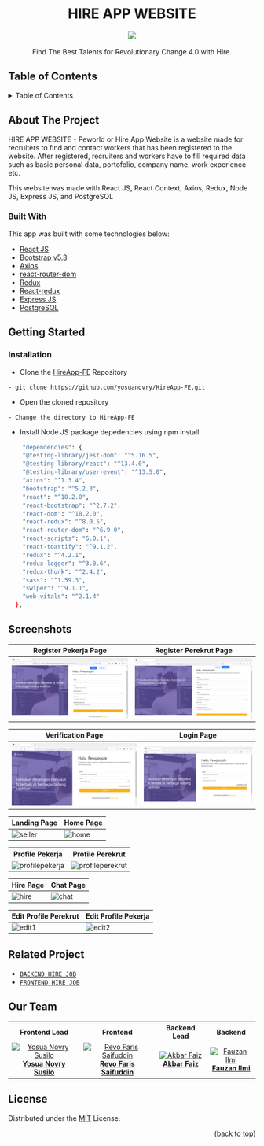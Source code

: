 <h1 align="center">HIRE APP WEBSITE</h1>

<p align="center">
  <img height="150" src="https://github.com/yosuanovry/HireApp-FE/blob/dev/src/Assets/LandingPage/hireapp_logo.png"  />
</p>
 <p align="center">
    Find The Best Talents for Revolutionary Change 4.0 with Hire.
  </p>

<!-- TABLE OF CONTENTS -->

## Table of Contents

<details>
  <summary>Table of Contents</summary>
  <ol>
    <li>
      <a href="#about-the-project">About The Project</a>
      <ul>
        <li><a href="#built-with">Built with</a></li>
      </ul>
    </li>
    <li>
      <a href="#getting-started">Getting Started</a>
      <ul>
        <li><a href="#installation">Installation</a></li>
      </ul>
    </li>
    <li><a href="#screenshots">Screenshots</a></li>
    <li><a href="#related-project">Related Project</a></li>
    <li><a href="#our-team">Our Team</a></li>
    <li><a href="#license">License</a></li>
  </ol>
</details>

## About The Project

HIRE APP WEBSITE - Peworld or Hire App Website is a website made for recruiters to find and contact workers that has been registered to the
website. After registered, recruiters and workers have to fill required data such as basic personal data, portofolio,
company name, work experience etc.

This website was made with React JS, React Context, Axios, Redux, Node JS, Express JS, and PostgreSQL

### Built With

This app was built with some technologies below:

- [React JS](https://reactjs.org)
- [Bootstrap v5.3](https://getbootstrap.com/docs/5.3/getting-started/introduction/)
- [Axios](https://axios-http.com/docs/intro)
- [react-router-dom](https://www.npmjs.com/package/react-router-dom)
- [Redux](https://www.npmjs.com/package/redux)
- [React-redux](https://www.npmjs.com/package/react-redux)
- [Express JS](https://expressjs.com/)
- [PostgreSQL](https://www.postgresql.org/docs/)

<!-- GETTING STARTED -->

## Getting Started

### Installation

- Clone the [HireApp-FE](https://github.com/yosuanovry/HireApp-FE) Repository

```
- git clone https://github.com/yosuanovry/HireApp-FE.git
```

- Open the cloned repository

```
- Change the directory to HireApp-FE
```

- Install Node JS package depedencies using npm install
```bash
    "dependencies": {
    "@testing-library/jest-dom": "^5.16.5",
    "@testing-library/react": "^13.4.0",
    "@testing-library/user-event": "^13.5.0",
    "axios": "^1.3.4",
    "bootstrap": "^5.2.3",
    "react": "^18.2.0",
    "react-bootstrap": "^2.7.2",
    "react-dom": "^18.2.0",
    "react-redux": "^8.0.5",
    "react-router-dom": "^6.9.0",
    "react-scripts": "5.0.1",
    "react-toastify": "^9.1.2",
    "redux": "^4.2.1",
    "redux-logger": "^3.0.6",
    "redux-thunk": "^2.4.2",
    "sass": "^1.59.3",
    "swiper": "^9.1.1",
    "web-vitals": "^2.1.4"
  },
```

## Screenshots

| Register Pekerja Page                                                                                                    | Register Perekrut Page                                                                                                            |
| ---------------------------------------------------------------------------------------------------------------- | ---------------------------------------------------------------------------------------------------------------------------- |
| ![Register](https://github.com/rizkysyp/HireApp---FrontEnd/blob/master/ss/RegisterPekerja.PNG "Register Pekerja Page") | ![Register Perekrut](https://github.com/rizkysyp/HireApp---FrontEnd/blob/master/ss/RegisterPerekrut.PNG "Register Perekrut Page") |

| Verification Page                                                                                              | Login Page                                                                                                         |
| ------------------------------------------------------------------------------------------------------- | ---------------------------------------------------------------------------------------------------------------------------- |
| ![Verification](https://github.com/rizkysyp/HireApp---FrontEnd/blob/master/ss/Verif.PNG "Verification Page") | ![Login](https://github.com/rizkysyp/HireApp---FrontEnd/blob/master/ss/Login.PNG " Login Page") |

| Landing Page | Home Page |
| ------------- | ------------- |
| ![seller](/ss/landing.png?raw=true " ") | ![home](/ss/Home.png?raw=true " ") |

| Profile Pekerja | Profile Perekrut |
| ------------- | ------------- |
| ![profilepekerja](/ss/profilepekerja.png?raw=true " ") | ![profileperekrut](/ss/profileperekrut.png?raw=true " ") |

| Hire Page | Chat Page |
| ------------- | ------------- |
| ![hire](/ss/hire1.png?raw=true " ") | ![chat](/ss/chat.png?raw=true " ") |

| Edit Profile Perekrut | Edit Profile Pekerja |
| ------------- | ------------- |
| ![edit1](/ss/editprofileperekrut.png?raw=true " ") | ![edit2](/ss/editprofilepekerja.png?raw=true " ") |

## Related Project

- [`BACKEND HIRE JOB`](https://github.com/rizkysyp/hireapp-be)
- [`FRONTEND HIRE JOB`](https://github.com/rizkysyp/HireApp---FrontEnd)


## Our Team

<center>
  <table>
    <tr>
      <th>Frontend Lead</th>
      <th>Frontend</th>
      <th>Backend Lead</th>
      <th>Backend</th>
    </tr>
    <tr>
      <td align="center">
        <a href="https://github.com/yosuanovry">
          <img width="150" style="background-size: contain;" src="https://avatars.githubusercontent.com/u/123917032?v=4" alt="Yosua Novry Susilo"><br/>
          <b>Yosua Novry Susilo</b>
        </a>
      </td>
      <td align="center">
        <a href="https://github.com/revofarissaifuddin">
          <img width="150" src="https://avatars.githubusercontent.com/u/47625301?v=4" alt="Revo Faris Saifuddin"><br/>
          <b>Revo Faris Saifuddin</b>
        </a>
      </td>
      <td align="center">
        <a href="https://github.com/akbarfaiz">
          <img width="150" src="https://avatars.githubusercontent.com/u/87055460?v=4" alt="Akbar Faiz"><br/>
          <b>Akbar Faiz</b>
        </a>
      </td>
      <td align="center">
        <a href="https://github.com/fauzanilmi220">
          <img width="150" src="https://avatars.githubusercontent.com/u/126861853?v=4" alt="Fauzan Ilmi"><br/>
          <b>Fauzan Ilmi</b>
        </a>
      </td>
    </tr>
  </table>
</center>

## License

Distributed under the [MIT](/LICENSE) License.

<p align="right">(<a href="#top">back to top</a>)</p>
